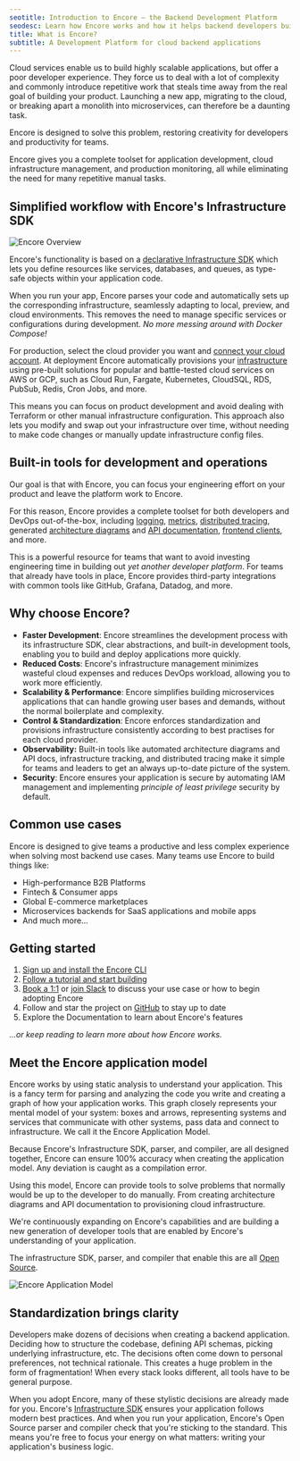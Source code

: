 ```yaml
---
seotitle: Introduction to Encore – the Backend Development Platform
seodesc: Learn how Encore works and how it helps backend developers build cloud based backend applications without manually dealing with infrastructure.
title: What is Encore?
subtitle: A Development Platform for cloud backend applications
---
```


Cloud services enable us to build highly scalable applications, but offer a poor developer experience. They force us to deal with a lot of complexity and commonly introduce repetitive work that steals time away from the real goal of building your product. Launching a new app, migrating to the cloud, or breaking apart a monolith into microservices, can therefore be a daunting task.

Encore is designed to solve this problem, restoring creativity for developers and productivity for teams.

Encore gives you a complete toolset for application development, cloud infrastructure management, and production monitoring, all while eliminating the need for many repetitive manual tasks.

## Simplified workflow with Encore's Infrastructure SDK

<img className="w-full h-auto noshadow" src="/assets/docs/encore_overview.png" title="Encore Overview" />

Encore's functionality is based on a [declarative Infrastructure SDK](/docs/primitives/overview) which lets you define resources like services, databases, and queues, as type-safe objects within your application code. 

When you run your app, Encore parses your code and automatically sets up the corresponding infrastructure, seamlessly adapting to local, preview, and cloud environments. This removes the need to manage specific services or configurations during development. _No more messing around with Docker Compose!_

For production, select the cloud provider you want and [connect your cloud account](/docs/deploy/own-cloud). At deployment Encore automatically provisions your [infrastructure](/docs/deploy/infra) using pre-built solutions for popular and battle-tested cloud services on AWS or GCP, such as Cloud Run, Fargate, Kubernetes, CloudSQL, RDS, PubSub, Redis, Cron Jobs, and more.

This means you can focus on product development and avoid dealing with Terraform or other manual infrastructure configuration. This approach also lets you modify and swap out your infrastructure over time, without needing to make code changes or manually update infrastructure config files.

## Built-in tools for development and operations

Our goal is that with Encore, you can focus your engineering effort on your product and leave the platform work to Encore.

For this reason, Encore provides a complete toolset for both developers and DevOps out-of-the-box, including [logging](/docs/observability/logging), [metrics](/docs/observability/metrics), [distributed tracing](/docs/observability/tracing), generated [architecture diagrams](/docs/observability/encore-flow) and [API documentation](/docs/develop/api-docs), [frontend clients](/docs/develop/client-generation), and more.

This is a powerful resource for teams that want to avoid investing engineering time in building out *yet another developer platform*. For teams that already have tools in place, Encore provides third-party integrations with common tools like GitHub, Grafana, Datadog, and more.

## Why choose Encore?

- **Faster Development**: Encore streamlines the development process with its infrastructure SDK, clear abstractions, and built-in development tools, enabling you to build and deploy applications more quickly.
- **Reduced Costs**: Encore's infrastructure management minimizes wasteful cloud expenses and reduces DevOps workload, allowing you to work more efficiently.
- **Scalability & Performance**: Encore simplifies building microservices applications that can handle growing user bases and demands, without the normal boilerplate and complexity.
- **Control & Standardization**: Encore enforces standardization and provisions infrastructure consistently according to best practises for each cloud provider.
- **Observability:** Built-in tools like automated architecture diagrams and API docs, infrastructure tracking, and distributed tracing make it simple for teams and leaders to get an always up-to-date picture of the system.
- **Security**: Encore ensures your application is secure by automating IAM management and implementing _principle of least privilege_ security by default.

## Common use cases

Encore is designed to give teams a productive and less complex experience when solving most backend use cases. Many teams use Encore to build things like:

-   High-performance B2B Platforms
-   Fintech & Consumer apps
-   Global E-commerce marketplaces
-   Microservices backends for SaaS applications and mobile apps
-   And much more...

## Getting started

1. [Sign up and install the Encore CLI](https://encore.dev/signup)
2. [Follow a tutorial and start building](https://encore.dev/docs/tutorials/)
3. [Book a 1:1](https://encore.dev/book) or [join Slack](https://encore.dev/slack) to discuss your use case or how to begin adopting Encore
4. Follow and star the project on [GitHub](https://github.com/encoredev/encore) to stay up to date
5. Explore the Documentation to learn about Encore's features

_...or keep reading to learn more about how Encore works._

## Meet the Encore application model

Encore works by using static analysis to understand your application. This is a fancy term for parsing and analyzing the code you write and creating a graph of how your application works. This graph closely represents your mental model of your system: boxes and arrows, representing systems and services that communicate with other systems, pass data and connect to infrastructure. We call it the Encore Application Model.

Because Encore's Infrastructure SDK, parser, and compiler, are all designed together, Encore can ensure 100% accuracy when creating the application model. Any deviation is caught as a compilation error.

Using this model, Encore can provide tools to solve problems that normally would be up to the developer to do manually. From creating architecture diagrams and API documentation to provisioning cloud infrastructure.

We're continuously expanding on Encore's capabilities and are building a new generation of developer tools that are enabled by Encore's understanding of your application.

The infrastructure SDK, parser, and compiler that enable this are all [Open Source](https://github.com/encoredev/encore).

<img src="/assets/docs/flow-diagram.png" title="Encore Application Model" className="mx-auto md:max-w-lg"/>

## Standardization brings clarity

Developers make dozens of decisions when creating a backend application. Deciding how to structure the codebase, defining API schemas, picking underlying infrastructure, etc. The decisions often come down to personal preferences, not technical rationale. This creates a huge problem in the form of fragmentation! When every stack looks different, all tools have to be general purpose.

When you adopt Encore, many of these stylistic decisions are already made for you. Encore's [Infrastructure SDK](/docs/primitives) ensures your application follows modern best practices. And when you run your application, Encore's Open Source parser and compiler check that you're sticking to the standard. This means you're free to focus your energy on what matters: writing your application's business logic.
